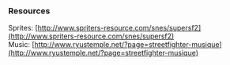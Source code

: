 
### Resources

Sprites: [http://www.spriters-resource.com/snes/supersf2](http://www.spriters-resource.com/snes/supersf2)  
Music: [http://www.ryustemple.net/?page=streetfighter-musique](http://www.ryustemple.net/?page=streetfighter-musique)  

